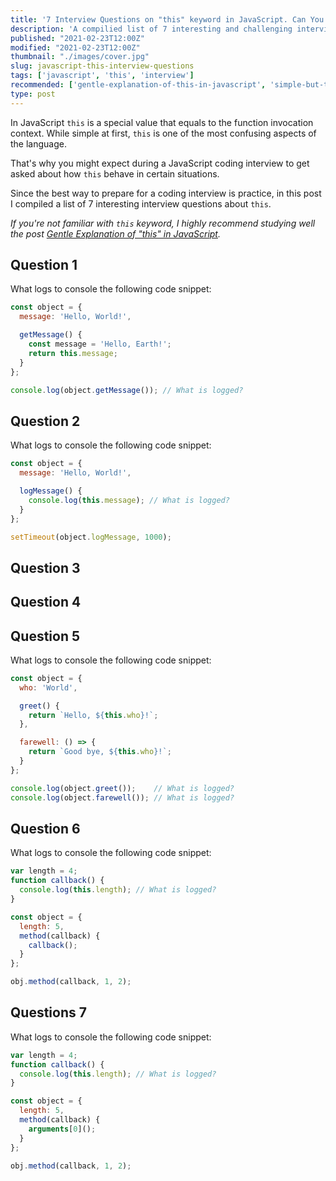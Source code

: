 ```yaml
---
title: '7 Interview Questions on "this" keyword in JavaScript. Can You Answer Them?'
description: 'A compilied list of 7 interesting and challenging interview questions on "this" keyword in JavaScript.'
published: "2021-02-23T12:00Z"
modified: "2021-02-23T12:00Z"
thumbnail: "./images/cover.jpg"
slug: javascript-this-interview-questions
tags: ['javascript', 'this', 'interview']
recommended: ['gentle-explanation-of-this-in-javascript', 'simple-but-tricky-javascript-interview-questions']
type: post
---
```


In JavaScript `this` is a special value that equals to the function invocation context. While simple at first, `this` is one of the most confusing aspects of the language. 

That's why you might expect during a JavaScript coding interview to get asked about how `this` behave in certain situations.  

Since the best way to prepare for a coding interview is practice, in this post I compiled a list of 7 interesting interview questions about `this`.  

*If you're not familiar with `this` keyword, I highly recommend studying well the post [Gentle Explanation of "this" in JavaScript](/gentle-explanation-of-this-in-javascript/).*  

## Question 1

What logs to console the following code snippet:

```javascript
const object = {
  message: 'Hello, World!',

  getMessage() {
    const message = 'Hello, Earth!';
    return this.message;
  }
};

console.log(object.getMessage()); // What is logged?
```

## Question 2

What logs to console the following code snippet:

```javascript
const object = {
  message: 'Hello, World!',

  logMessage() {
    console.log(this.message); // What is logged?
  }
};

setTimeout(object.logMessage, 1000);
```

## Question 3

## Question 4

## Question 5

What logs to console the following code snippet:

```javascript
const object = {
  who: 'World',

  greet() {
    return `Hello, ${this.who}!`;
  },

  farewell: () => {
    return `Good bye, ${this.who}!`;
  }
};

console.log(object.greet());    // What is logged?
console.log(object.farewell()); // What is logged?
```

## Question 6

What logs to console the following code snippet:

```javascript
var length = 4;
function callback() {
  console.log(this.length); // What is logged?
}

const object = {
  length: 5,
  method(callback) {
    callback();
  }
};

obj.method(callback, 1, 2);
```

## Questions 7

What logs to console the following code snippet:

```javascript
var length = 4;
function callback() {
  console.log(this.length); // What is logged?
}

const object = {
  length: 5,
  method(callback) {
    arguments[0]();
  }
};

obj.method(callback, 1, 2);
```